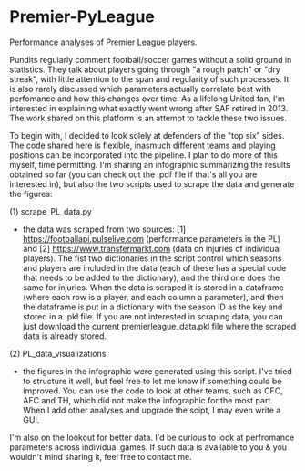# Premier-PyLeague
Performance analyses of Premier League players.

Pundits regularly comment football/soccer games without a solid ground in statistics. They talk about players going through "a rough patch" or "dry streak", with little attention to the span and regularity of such processes. It is also rarely discussed which parameters actually correlate best with perfomance and how this changes over time. As a lifelong United fan, I'm interested in explaining what exactly went wrong after SAF retired in 2013. The work shared on this platform is an attempt to tackle these two issues.

To begin with, I decided to look solely at defenders of the "top six" sides. The code shared here is flexible, inasmuch different teams and playing positions can be incorporated into the pipeline. I plan to do more of this myself, time permitting. I'm sharing an infographic summarizing the results obtained so far (you can check out the .pdf file if that's all you are interested in), but also the two scripts used to scrape the data and generate the figures:

(1) scrape_PL_data.py
- the data was scraped from two sources: [1] https://footballapi.pulselive.com (performance parameters in the PL) and [2] https://www.transfermarkt.com (data on injuries of individual players). The fist two dictionaries in the script control which seasons and players are included in the data (each of these has a special code that needs to be added to the dictionary), and the third one does the same for injuries. When the data is scraped it is stored in a dataframe (where each row is a player, and each column a parameter), and then the dataframe is put in a dictionary with the season ID as the key and stored in a .pkl file. If you are not interested in scraping data, you can just download the current premierleague_data.pkl file where the scraped data is already stored.

(2) PL_data_visualizations
- the figures in the infographic were generated using this script. I've tried to structure it well, but feel free to let me know if something could be improved. You can use the code to look at other teams, such as CFC, AFC and TH, which did not make the infographic for the most part. When I add other analyses and upgrade the scipt, I may even write a GUI.

I'm also on the lookout for better data. I'd be curious to look at perfromance parameters across individual games. If such data is available to you & you wouldn't mind sharing it, feel free to contact me.


